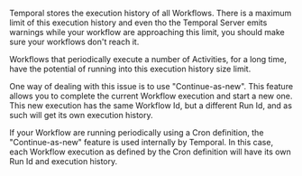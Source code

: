 Temporal stores the execution history of all Workflows.
There is a maximum limit of this execution history and even tho the Temporal
Server emits warnings while your workflow are approaching this limit, you should make sure
your workflows don't reach it.

Workflows that periodically execute a number of Activities, for a long time, have the potential
of running into this execution history size limit.

One way of dealing with this issue is to use "Continue-as-new". This feature allows you
to complete the current Workflow execution and start a new one.
This new execution has the same Workflow Id, but a different Run Id, and as such will
get its own execution history.

If your Workflow are running periodically using a Cron definition, the "Continue-as-new"
feature is used internally by Temporal. In this case, each Workflow execution as defined by the Cron definition
will have its own Run Id and execution history.
